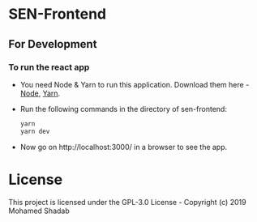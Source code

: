 # SEN-Frontend

## For Development

### To run the react app

- You need Node & Yarn to run this application. Download them here - [Node](https://nodejs.org/), [Yarn](https://yarnpkg.com).

- Run the following commands in the directory of sen-frontend:

  ```bash
  yarn
  yarn dev
  ```

- Now go on http://localhost:3000/ in a browser to see the app.

# License

This project is licensed under the GPL-3.0 License - Copyright (c) 2019 Mohamed Shadab
